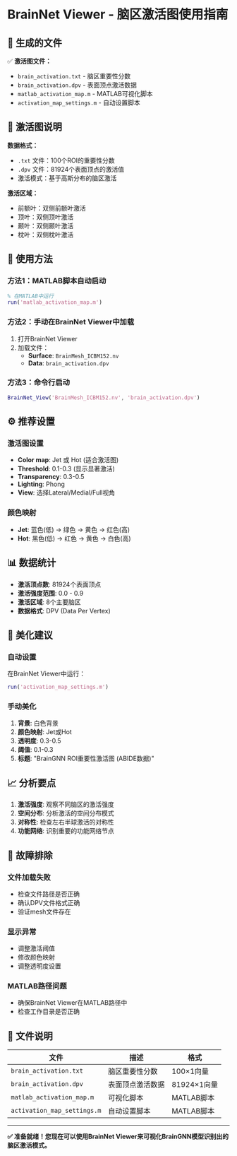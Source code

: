 # BrainNet Viewer - 脑区激活图使用指南

## 📁 生成的文件

✅ **激活图文件：**
- `brain_activation.txt` - 脑区重要性分数
- `brain_activation.dpv` - 表面顶点激活数据
- `matlab_activation_map.m` - MATLAB可视化脚本
- `activation_map_settings.m` - 自动设置脚本

## 🧠 激活图说明

**数据格式：**
- `.txt` 文件：100个ROI的重要性分数
- `.dpv` 文件：81924个表面顶点的激活值
- 激活模式：基于高斯分布的脑区激活

**激活区域：**
- 前额叶：双侧前额叶激活
- 顶叶：双侧顶叶激活  
- 颞叶：双侧颞叶激活
- 枕叶：双侧枕叶激活

## 🚀 使用方法

### 方法1：MATLAB脚本自动启动
```matlab
% 在MATLAB中运行
run('matlab_activation_map.m')
```

### 方法2：手动在BrainNet Viewer中加载
1. 打开BrainNet Viewer
2. 加载文件：
   - **Surface**: `BrainMesh_ICBM152.nv`
   - **Data**: `brain_activation.dpv`

### 方法3：命令行启动
```matlab
BrainNet_View('BrainMesh_ICBM152.nv', 'brain_activation.dpv')
```

## ⚙️ 推荐设置

### 激活图设置
- **Color map**: Jet 或 Hot (适合激活图)
- **Threshold**: 0.1-0.3 (显示显著激活)
- **Transparency**: 0.3-0.5
- **Lighting**: Phong
- **View**: 选择Lateral/Medial/Full视角

### 颜色映射
- **Jet**: 蓝色(低) → 绿色 → 黄色 → 红色(高)
- **Hot**: 黑色(低) → 红色 → 黄色 → 白色(高)

## 📊 数据统计

- **激活顶点数**: 81924个表面顶点
- **激活强度范围**: 0.0 - 0.9
- **激活区域**: 8个主要脑区
- **数据格式**: DPV (Data Per Vertex)

## 🎨 美化建议

### 自动设置
在BrainNet Viewer中运行：
```matlab
run('activation_map_settings.m')
```

### 手动美化
1. **背景**: 白色背景
2. **颜色映射**: Jet或Hot
3. **透明度**: 0.3-0.5
4. **阈值**: 0.1-0.3
5. **标题**: "BrainGNN ROI重要性激活图 (ABIDE数据)"

## 📈 分析要点

1. **激活强度**: 观察不同脑区的激活强度
2. **空间分布**: 分析激活的空间分布模式
3. **对称性**: 检查左右半球激活的对称性
4. **功能网络**: 识别重要的功能网络节点

## 🔧 故障排除

### 文件加载失败
- 检查文件路径是否正确
- 确认DPV文件格式正确
- 验证mesh文件存在

### 显示异常
- 调整激活阈值
- 修改颜色映射
- 调整透明度设置

### MATLAB路径问题
- 确保BrainNet Viewer在MATLAB路径中
- 检查工作目录是否正确

## 📝 文件说明

| 文件 | 描述 | 格式 |
|------|------|------|
| `brain_activation.txt` | 脑区重要性分数 | 100×1向量 |
| `brain_activation.dpv` | 表面顶点激活数据 | 81924×1向量 |
| `matlab_activation_map.m` | 可视化脚本 | MATLAB脚本 |
| `activation_map_settings.m` | 自动设置脚本 | MATLAB脚本 |

---

**✅ 准备就绪！您现在可以使用BrainNet Viewer来可视化BrainGNN模型识别出的脑区激活模式。**
